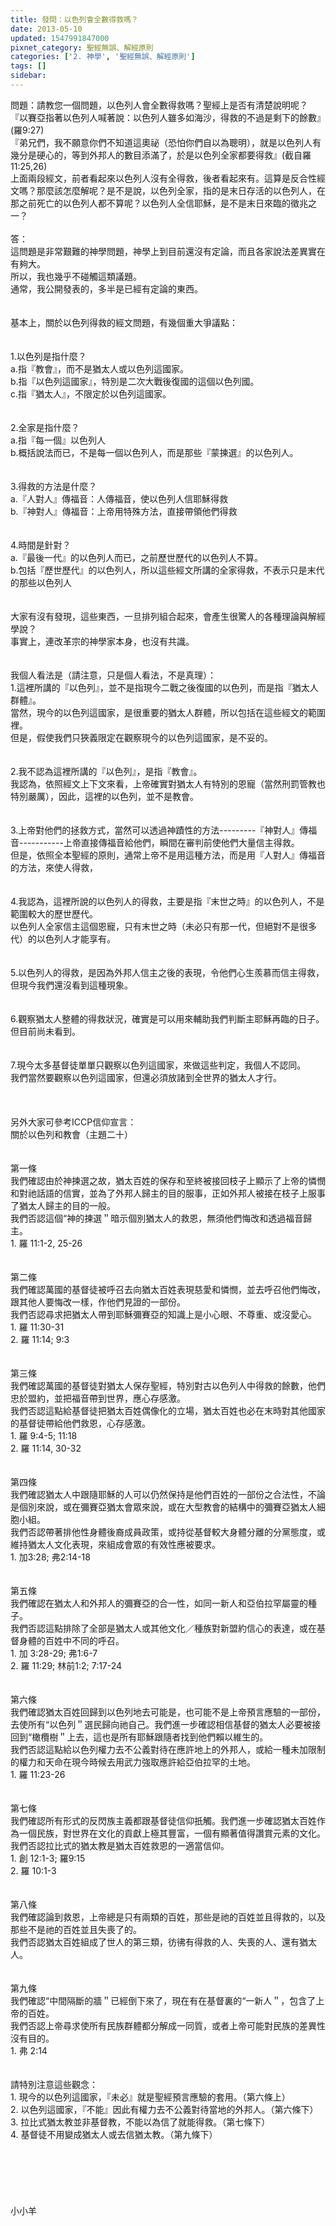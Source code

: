 ```yaml
---
title: 發問：以色列會全數得救嗎？
date: 2013-05-10
updated: 1547991847000
pixnet_category: 聖經無誤、解經原則
categories: ['2. 神學', '聖經無誤、解經原則']
tags: []
sidebar: 
---
```


<p>問題：請教您一個問題，以色列人會全數得救嗎？聖經上是否有清楚說明呢？<br/>『以賽亞指著以色列人喊著說：以色列人雖多如海沙，得救的不過是剩下的餘數』(羅9:27)<br/>『弟兄們，我不願意你們不知道這奧祕（恐怕你們自以為聰明），就是以色列人有幾分是硬心的，等到外邦人的數目添滿了，於是以色列全家都要得救』(截自羅11:25,26)<br/>上面兩段經文，前者看起來以色列人沒有全得救，後者看起來有。這算是反合性經文嗎？那麼該怎麼解呢？是不是說，以色列全家，指的是末日存活的以色列人，在那之前死亡的以色列人都不算呢？以色列人全信耶穌，是不是末日來臨的徵兆之一？<br/><!--more--><br/>答：<br/>這問題是非常艱難的神學問題，神學上到目前還沒有定論，而且各家說法差異實在有夠大。<br/>所以，我也幾乎不碰觸這類議題。<br/>通常，我公開發表的，多半是已經有定論的東西。<br/> <br/><br/>基本上，關於以色列得救的經文問題，有幾個重大爭議點：<br/><br/> <br/>1.以色列是指什麼？<br/>a.指『教會』，而不是猶太人或以色列這國家。<br/>b.指『以色列這國家』，特別是二次大戰後復國的這個以色列國。<br/>c.指『猶太人』，不限定於以色列這國家。<br/> <br/><br/>2.全家是指什麼？<br/>a.指『每一個』以色列人<br/>b.概括說法而已，不是每一個以色列人，而是那些『蒙揀選』的以色列人。<br/> <br/><br/>3.得救的方法是什麼？<br/>a.『人對人』傳福音：人傳福音，使以色列人信耶穌得救<br/>b.『神對人』傳福音：上帝用特殊方法，直接帶領他們得救<br/> <br/><br/>4.時間是針對？<br/>a.『最後一代』的以色列人而已，之前歷世歷代的以色列人不算。<br/>b.包括『歷世歷代』的以色列人，所以這些經文所講的全家得救，不表示只是末代的那些以色列人<br/> <br/><br/>大家有沒有發現，這些東西，一旦排列組合起來，會產生很驚人的各種理論與解經學說？<br/>事實上，連改革宗的神學家本身，也沒有共識。<br/> <br/><br/>我個人看法是（請注意，只是個人看法，不是真理）：<br/>1.這裡所講的『以色列』，並不是指現今二戰之後復國的以色列，而是指『猶太人群體』。<br/>當然，現今的以色列這國家，是很重要的猶太人群體，所以包括在這些經文的範圍裡。<br/>但是，假使我們只狹義限定在觀察現今的以色列這國家，是不妥的。<br/> <br/><br/>2.我不認為這裡所講的『以色列』，是指『教會』。<br/>我認為，依照經文上下文來看，上帝確實對猶太人有特別的恩寵（當然刑罰管教也特別嚴厲），因此，這裡的以色列，並不是教會。<br/> <br/><br/>3.上帝對他們的拯救方式，當然可以透過神蹟性的方法---------『神對人』傳福音-----------上帝直接傳福音給他們，瞬間在審判前使他們大量信主得救。<br/>但是，依照全本聖經的原則，通常上帝不是用這種方法，而是用『人對人』傳福音的方法，來使人得救，<br/> <br/><br/>4.我認為，這裡所說的以色列人的得救，主要是指『末世之時』的以色列人，不是範圍較大的歷世歷代。<br/>以色列人全家信主這個恩寵，只有末世之時（未必只有那一代，但絕對不是很多代）的以色列人才能享有。<br/> <br/><br/>5.以色列人的得救，是因為外邦人信主之後的表現，令他們心生羨慕而信主得救，但現今我們還沒看到這種現象。<br/> <br/><br/>6.觀察猶太人整體的得救狀況，確實是可以用來輔助我們判斷主耶穌再臨的日子。但目前尚未看到。<br/> <br/><br/>7.現今太多基督徒單單只觀察以色列這國家，來做這些判定，我個人不認同。<br/>我們當然要觀察以色列這國家，但還必須放諸到全世界的猶太人才行。<br/> <br/> <br/> <br/>另外大家可參考ICCP信仰宣言：<br/>關於以色列和教會（主題二十）<br/><br/><br/>第一條<br/>我們確認由於神揀選之故，猶太百姓的保存和至終被接回枝子上顯示了上帝的憐憫和對祂話語的信實，並為了外邦人歸主的目的服事，正如外邦人被接在枝子上服事了猶太人歸主的目的一般。<br/>我們否認這個“神的揀選＂暗示個別猶太人的救恩，無須他們悔改和透過福音歸主。<br/>1. 羅 11:1-2, 25-26<br/><br/><br/>第二條<br/>我們確認萬國的基督徒被呼召去向猶太百姓表現慈愛和憐憫，並去呼召他們悔改，跟其他人要悔改一樣，作他們見證的一部份。<br/>我們否認尋求把猶太人帶到耶穌彌賽亞的知識上是小心眼、不尊重、或沒愛心。<br/>1. 羅 11:30-31<br/>2. 羅 11:14; 9:3<br/><br/><br/>第三條<br/>我們確認萬國的基督徒對猶太人保存聖經，特別對古以色列人中得救的餘數，他們忠於盟約，並把福音帶到世界，應心存感激。<br/>我們否認這點給基督徒把猶太百姓偶像化的立場，猶太百姓也必在末時對其他國家的基督徒帶給他們救恩，心存感激。<br/>1. 羅 9:4-5; 11:18<br/>2. 羅 11:14, 30-32<br/><br/><br/>第四條<br/>我們確認猶太人中跟隨耶穌的人可以仍然保持是他們百姓的一部份之合法性，不論是個別來說，或在彌賽亞猶太會眾來說，或在大型教會的結構中的彌賽亞猶太人細胞小組。<br/>我們否認帶著排他性身體後裔成員政策，或持從基督較大身體分離的分黨態度，或維持猶太人文化表現，來組成會眾的有效性應被要求。<br/>1. 加3:28; 弗2:14-18<br/><br/><br/>第五條<br/>我們確認在猶太人和外邦人的彌賽亞的合一性，如同一新人和亞伯拉罕屬靈的種子。<br/>我們否認這點排除了全部是猶太人或其他文化／種族對新盟約信心的表達，或在基督身體的百姓中不同的呼召。<br/>1. 加 3:28-29; 弗1:6-7<br/>2. 羅 11:29; 林前1:2; 7:17-24<br/><br/><br/>第六條<br/>我們確認猶太百姓回歸到以色列地去可能是，也可能不是上帝預言應驗的一部份，去使所有“以色列＂選民歸向祂自己。我們進一步確認相信基督的猶太人必要被接回到“橄欖樹＂上去，這也是所有耶穌跟隨者找到他們賴以維生的。<br/>我們否認這點給以色列權力去不公義對待在應許地上的外邦人，或給一種未加限制的權力和天命在現今時候去用武力強取應許給亞伯拉罕的土地。<br/>1. 羅 11:23-26<br/><br/><br/>第七條<br/>我們確認所有形式的反閃族主義都跟基督徒信仰扺觸。我們進一步確認猶太百姓作為一個民族，對世界在文化的貢獻上極其豐富，一個有顯著值得讚賞元素的文化。<br/>我們否認拉比式的猶太教是猶太百姓救恩的一適當信仰。<br/>1. 創 12:1-3; 羅9:15<br/>2. 羅 10:1-3<br/><br/><br/>第八條<br/>我們確認論到救恩，上帝總是只有兩類的百姓，那些是祂的百姓並且得救的，以及那些不是祂的百姓並且失喪了的。<br/>我們否認猶太百姓組成了世人的第三類，彷彿有得救的人、失喪的人、還有猶太人。<br/><br/><br/>第九條<br/>我們確認“中間隔斷的牆＂已經倒下來了，現在有在基督裏的“一新人＂，包含了上帝的百姓。<br/>我們否認上帝尋求使所有民族群體都分解成一同質，或者上帝可能對民族的差異性沒有目的。<br/>1. 弗 2:14<br/><br/><br/>請特別注意這些觀念：<br/>1.	現今的以色列這國家，『未必』就是聖經預言應驗的套用。（第六條上）<br/>2.	以色列這國家，『不能』因此有權力去不公義對待當地的外邦人。（第六條下）<br/>3.	拉比式猶太教並非基督教，不能以為信了就能得救。（第七條下）<br/>4.	基督徒不用變成猶太人或去信猶太教。（第九條下）<br/><br/><br/><br/><br/><br/><br/>小小羊<br/><br/><br/><br/><br/>
</p>